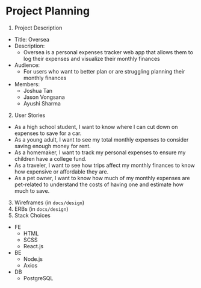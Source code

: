 # Project Planning
1. Project Description
  - Title: Oversea
  - Description:
    - Oversea is a personal expenses tracker web app that allows them to log their expenses and visualize their monthly finances
  - Audience:
    - For users who want to better plan or are struggling planning their monthly finances
  - Members:
    - Joshua Tan
    - Jason Vongsana
    - Ayushi Sharma
2. User Stories
  - As a high school student, I want to know where I can cut down on expenses to save for a car.
  - As a young adult, I want to see my total monthly expenses to consider saving enough money for rent.
  - As a homemaker, I want to track my personal expenses to ensure my children have a college fund.
  - As a traveler, I want to see how trips affect my monthly finances to know how expensive or affordable they are.
  - As a pet owner, I want to know how much of my monthly expenses are pet-related to understand the costs of having one and estimate how much to save.
3. Wireframes (in `docs/design`)
4. ERBs (in `docs/design`)
5. Stack Choices
  - FE
    - HTML
    - SCSS
    - React.js
  - BE
    - Node.js
    - Axios
  - DB
    - PostgreSQL
